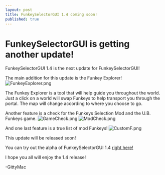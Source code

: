 ```yaml
---
layout: post
title: FunkeySelectorGUI 1.4 coming soon!
published: true
---
```


# FunkeySelectorGUI is getting another update!

FunkeySelectorGUI 1.4 is the next update for FunkeySelectorGUI!

The main addition for this update is the Funkey Explorer!
![FunkeyExplorer.png]({{site.baseurl}}/images/FunkeyExplorer.png)

The Funkey Explorer is a tool that will help guide you throughout the world. Just a click on a world will swap Funkeys to help transport you through the portal. The map will change according to where you choose to go.

Another feature is a check for the Funkeys Selection Mod and the U.B. Funkeys game.
![GameCheck.png]({{site.baseurl}}/images/GameCheck.png)
![ModCheck.png]({{site.baseurl}}/images/ModCheck.png)

And one last feature is a true list of mod Funkeys!
![CustomF.png]({{site.baseurl}}/images/CustomF.png)


This update will be released soon!

You can try out the alpha of FunkeySelectorGUI 1.4 [right here!](https://github.com/GittyMac/FunkeySelectorGUI/releases/tag/1.4a1)

I hope you all will enjoy the 1.4 release!



 

-GittyMac
